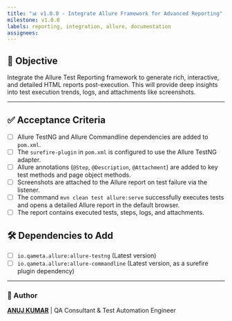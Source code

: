 ```yaml
---
title: "📊 v1.0.0 - Integrate Allure Framework for Advanced Reporting"
milestone: v1.0.0
labels: reporting, integration, allure, documentation
assignees:
---
```


## 📌 Objective
Integrate the Allure Test Reporting framework to generate rich, interactive, and detailed HTML reports post-execution. This will provide deep insights into test execution trends, logs, and attachments like screenshots.

---

## ✅ Acceptance Criteria
- [ ] Allure TestNG and Allure Commandline dependencies are added to `pom.xml`.
- [ ] The `surefire-plugin` in `pom.xml` is configured to use the Allure TestNG adapter.
- [ ] Allure annotations (`@Step`, `@Description`, `@Attachment`) are added to key test methods and page object methods.
- [ ] Screenshots are attached to the Allure report on test failure via the listener.
- [ ] The command `mvn clean test allure:serve` successfully executes tests and opens a detailed Allure report in the default browser.
- [ ] The report contains executed tests, steps, logs, and attachments.

## 🛠 Dependencies to Add
- [ ] `io.qameta.allure:allure-testng` (Latest version)
- [ ] `io.qameta.allure:allure-commandline` (Latest version, as a surefire plugin dependency)

---

### 👤 Author
**[ANUJ KUMAR](https://www.linkedin.com/in/anuj-kumar-qa/)** | QA Consultant & Test Automation Engineer

